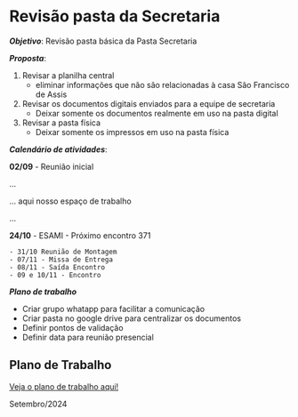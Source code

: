 # Revisão pasta da Secretaria

***Objetivo***: Revisão pasta básica da Pasta Secretaria

***Proposta***:

1. Revisar a planilha central
    - eliminar informações que não são relacionadas à casa São Francisco de Assis
2. Revisar os documentos digitais enviados para a equipe de secretaria
    - Deixar somente os documentos realmente em uso na pasta digital
3. Revisar a pasta física
    - Deixar somente os impressos em uso na pasta física

***Calendário de atividades***:

**02/09** - Reunião inicial

...

... aqui nosso espaço de trabalho

...

**24/10** - ESAMI - Próximo encontro 371

    - 31/10 Reunião de Montagem
    - 07/11 - Missa de Entrega
    - 08/11 - Saída Encontro
    - 09 e 10/11 - Encontro

***Plano de trabalho***

- Criar grupo whatapp para facilitar a comunicação
- Criar pasta no google drive para centralizar os documentos
- Definir pontos de validação
- Definir data para reunião presencial

## Plano de Trabalho

[Veja o plano de trabalho aqui!](./Plano-de-trabalho.md)

Setembro/2024
